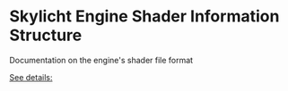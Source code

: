 # Skylicht Engine Shader Information Structure

Documentation on the engine's shader file format

[See details:](../../../Projects/Skylicht/Engine/Material/Shader/README.md)